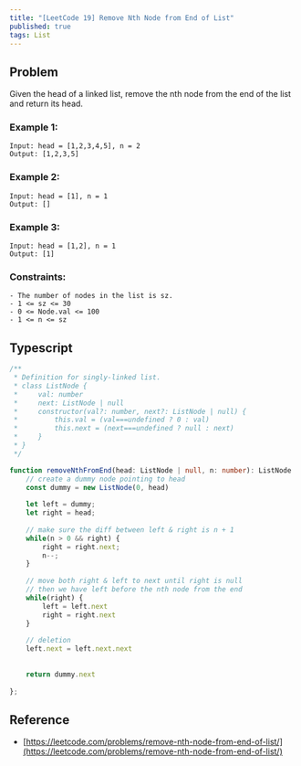 ```yaml
---
title: "[LeetCode 19] Remove Nth Node from End of List"
published: true
tags: List
---
```


## Problem

Given the head of a linked list, remove the nth node from the end of the list and return its head.

### Example 1:

```
Input: head = [1,2,3,4,5], n = 2
Output: [1,2,3,5]
```

### Example 2:

```
Input: head = [1], n = 1
Output: []
```

### Example 3:

```
Input: head = [1,2], n = 1
Output: [1]
```

### Constraints:

```
- The number of nodes in the list is sz.
- 1 <= sz <= 30
- 0 <= Node.val <= 100
- 1 <= n <= sz
```

## Typescript

```typescript
/**
 * Definition for singly-linked list.
 * class ListNode {
 *     val: number
 *     next: ListNode | null
 *     constructor(val?: number, next?: ListNode | null) {
 *         this.val = (val===undefined ? 0 : val)
 *         this.next = (next===undefined ? null : next)
 *     }
 * }
 */

function removeNthFromEnd(head: ListNode | null, n: number): ListNode | null {
    // create a dummy node pointing to head
    const dummy = new ListNode(0, head)
    
    let left = dummy;
    let right = head;
    
    // make sure the diff between left & right is n + 1
    while(n > 0 && right) {
        right = right.next;
        n--;
    }
    
    // move both right & left to next until right is null
    // then we have left before the nth node from the end
    while(right) {
        left = left.next
        right = right.next
    }
    
    // deletion
    left.next = left.next.next
    
    
    return dummy.next
    
};
```

## Reference

- [https://leetcode.com/problems/remove-nth-node-from-end-of-list/](https://leetcode.com/problems/remove-nth-node-from-end-of-list/)